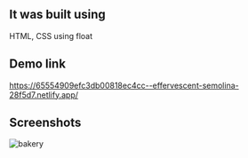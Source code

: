 ## It was built using
HTML, CSS using float 

## Demo link
https://65554909efc3db00818ec4cc--effervescent-semolina-28f5d7.netlify.app/

## Screenshots
![bakery](https://github.com/user-attachments/assets/058c268d-991a-4755-948f-53293644e674)


